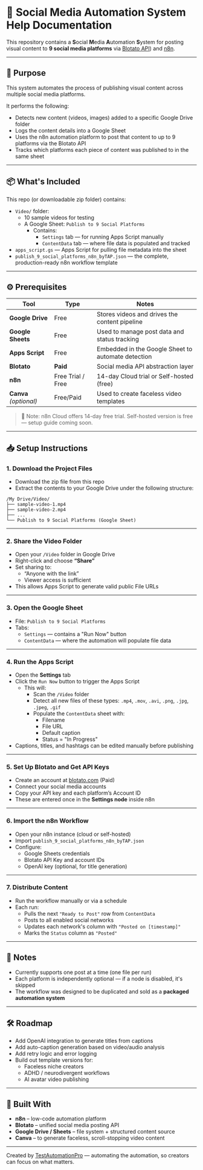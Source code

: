 # 🔁 Social Media Automation System Help Documentation

This repository contains a **S**ocial **M**edia **A**utomation **S**ystem for posting visual content to **9 social media platforms** via [Blotato API](https://blotato.com/?ref=aiacntnt)) and [n8n](https://n8n.io).

---

## 🚀 Purpose

This system automates the process of publishing visual content across multiple social media platforms.

It performs the following:

- Detects new content (videos, images) added to a specific Google Drive folder
- Logs the content details into a Google Sheet
- Uses the n8n automation platform to post that content to up to 9 platforms via the Blotato API
- Tracks which platforms each piece of content was published to in the same sheet
---

## 📦 What's Included

This repo (or downloadable zip folder) contains:

- `Video/` folder:
  - 10 sample videos for testing
  - A Google Sheet: `Publish to 9 Social Platforms`  
    - Contains:
      - `Settings` tab — for running Apps Script manually
      - `ContentData` tab — where file data is populated and tracked
- `apps_script.gs` — Apps Script for pulling file metadata into the sheet
- `publish_9_social_platforms_n8n_byTAP.json` — the complete, production-ready n8n workflow template

---

## ⚙️ Prerequisites

| Tool               | Type                | Notes                                                  |
|--------------------|---------------------|---------------------------------------------------------|
| **Google Drive**   | Free                | Stores videos and drives the content pipeline          |
| **Google Sheets**  | Free                | Used to manage post data and status tracking           |
| **Apps Script**    | Free                | Embedded in the Google Sheet to automate detection     |
| **Blotato**        | **Paid**            | Social media API abstraction layer                     |
| **n8n**            | Free Trial / Free   | 14-day Cloud trial or Self-hosted (free)               |
| **Canva** *(optional)* | Free/Paid     | Used to create faceless video templates                |

> 📌 Note: n8n Cloud offers 14-day free trial. Self-hosted version is free — setup guide coming soon.

---

## 📥 Setup Instructions

### 1. **Download the Project Files**

- Download the zip file from this repo
- Extract the contents to your Google Drive under the following structure:

```
/My Drive/Video/
├── sample-video-1.mp4
├── sample-video-2.mp4
├── ...
└── Publish to 9 Social Platforms (Google Sheet)
```

---

### 2. **Share the Video Folder**

- Open your `/Video` folder in Google Drive
- Right-click and choose **“Share”**
- Set sharing to:
  - “Anyone with the link”
  - Viewer access is sufficient
- This allows Apps Script to generate valid public File URLs

---

### 3. **Open the Google Sheet**

- File: `Publish to 9 Social Platforms`
- Tabs:
  - `Settings` — contains a "Run Now" button
  - `ContentData` — where the automation will populate file data

---

### 4. **Run the Apps Script**

- Open the **Settings** tab
- Click the `Run Now` button to trigger the Apps Script
  - This will:
    - Scan the `/Video` folder
    - Detect all new files of these types: `.mp4`, `.mov`, `.avi`, `.png`, `.jpg`, `.jpeg`, `.gif`
    - Populate the `ContentData` sheet with:
      - Filename
      - File URL
      - Default caption
      - Status = "In Progress"
- Captions, titles, and hashtags can be edited manually before publishing

---

### 5. **Set Up Blotato and Get API Keys**

- Create an account at [blotato.com](https://blotato.com) (Paid)
- Connect your social media accounts
- Copy your API key and each platform’s Account ID
- These are entered once in the **Settings node** inside n8n

---

### 6. **Import the n8n Workflow**

- Open your n8n instance (cloud or self-hosted)
- Import `publish_9_social_platforms_n8n_byTAP.json`
- Configure:
  - Google Sheets credentials
  - Blotato API Key and account IDs
  - OpenAI key (optional, for title generation)

---

### 7. **Distribute Content**

- Run the workflow manually or via a schedule
- Each run:
  - Pulls the next `"Ready to Post"` row from `ContentData`
  - Posts to all enabled social networks
  - Updates each network's column with `"Posted on [timestamp]"`
  - Marks the `Status` column as `"Posted"`

---

## 📌 Notes

- Currently supports one post at a time (one file per run)
- Each platform is independently optional — if a node is disabled, it's skipped
- The workflow was designed to be duplicated and sold as a **packaged automation system**

---

## 🛠 Roadmap

- Add OpenAI integration to generate titles from captions
- Add auto-caption generation based on video/audio analysis
- Add retry logic and error logging
- Build out template versions for:
  - Faceless niche creators
  - ADHD / neurodivergent workflows
  - AI avatar video publishing

---

## 🧠 Built With

- **n8n** – low-code automation platform
- **Blotato** – unified social media posting API
- **Google Drive / Sheets** – file system + structured content source
- **Canva** – to generate faceless, scroll-stopping video content

---

Created by [TestAutomationPro](https://www.instagram.com/test.automation.pro/) — automating the automation, so creators can focus on what matters.
